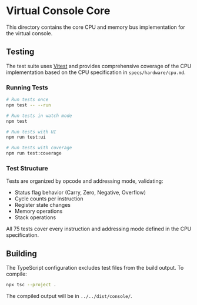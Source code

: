 # Virtual Console Core

This directory contains the core CPU and memory bus implementation for the virtual console.

## Testing

The test suite uses [Vitest](https://vitest.dev/) and provides comprehensive coverage of the CPU implementation based on the CPU specification in `specs/hardware/cpu.md`.

### Running Tests

```bash
# Run tests once
npm test -- --run

# Run tests in watch mode
npm test

# Run tests with UI
npm run test:ui

# Run tests with coverage
npm run test:coverage
```

### Test Structure

Tests are organized by opcode and addressing mode, validating:
- Status flag behavior (Carry, Zero, Negative, Overflow)
- Cycle counts per instruction
- Register state changes
- Memory operations
- Stack operations

All 75 tests cover every instruction and addressing mode defined in the CPU specification.

## Building

The TypeScript configuration excludes test files from the build output. To compile:

```bash
npx tsc --project .
```

The compiled output will be in `../../dist/console/`.

